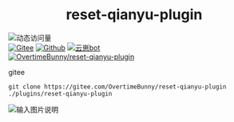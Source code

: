 # <center>reset-qianyu-plugin</center>

![动态访问量](https://count.kjchmc.cn/get/@reset-qianyu-plugin?theme=rule34)<br>
[![Gitee](https://img.shields.io/badge/Gitee-千羽插件-black?style=flat-square&logo=gitee)](https://gitee.com/OvertimeBunny/reset-qianyu-plugin)
[![Github](https://img.shields.io/badge/Github-千羽插件-black?style=flat-square&logo=github)](https://github.com/OvertimeBunny/reset-qianyu-plugin)
[![云崽bot](https://img.shields.io/badge/云崽-v4.0.0-black?style=flat-square&logo=dependabot)](https://gitee.com/Le-niao/Yunzai-Bot)<br>
[![OvertimeBunny/reset-qianyu-plugin](https://gitee.com/OvertimeBunny/reset-qianyu-plugin/widgets/widget_card.svg?colors=4183c4,ffffff,ffffff,e3e9ed,666666,9b9b9b)](https://gitee.com/OvertimeBunny/reset-qianyu-plugin)

gitee  

```
git clone https://gitee.com/OvertimeBunny/reset-qianyu-plugin ./plugins/reset-qianyu-plugin
```

![输入图片说明](https://foruda.gitee.com/images/1717260284042283433/805232d1_11990909.png "74c87e0254f7436d8278de1ca63f1489.png")

```

```

